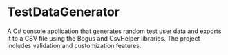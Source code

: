 # TestDataGenerator
A C# console application that generates random test user data and exports it to a CSV file using the Bogus and CsvHelper libraries. The project includes validation and customization features.
